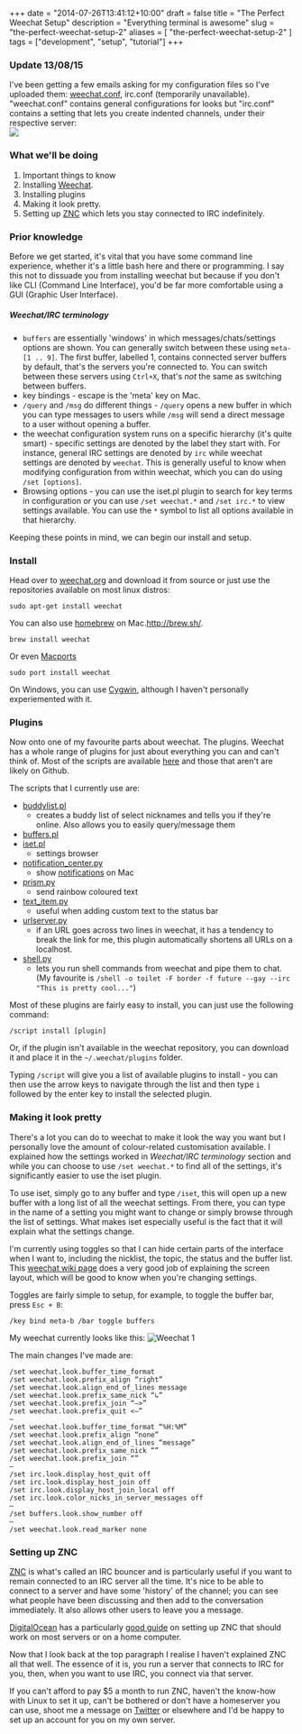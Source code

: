 +++
date = "2014-07-26T13:41:12+10:00"
draft = false
title = "The Perfect Weechat Setup"
description = "Everything terminal is awesome"
slug = "the-perfect-weechat-setup-2"
aliases = [
	"the-perfect-weechat-setup-2"
]
tags = ["development", "setup", "tutorial"]
+++
### Update 13/08/15
I've been getting a few emails asking for my configuration files so I've uploaded them: [weechat.conf](http://s3.hugo.sx/files/weechat/13-07-15/weechat.conf), irc.conf (temporarily unavailable). "weechat.conf" contains general configurations for looks but "irc.conf" contains a setting that lets you create indented channels, under their respective server:   
![](http://s3.hugo.sx/ss/qaUj7.png)

### What we'll be doing
1. Important things to know
2. Installing [Weechat](http://weechat.org/).  
2. Installing plugins
3. Making it look pretty.
4. Setting up [ZNC](http://wiki.znc.in/ZNC) which lets you stay connected to IRC indefinitely.

### Prior knowledge
Before we get started, it's vital that you have some command line experience, whether it's a little bash here and there or programming. I say this not to dissuade you from installing weechat but because if you don't like CLI (Command Line Interface), you'd be far more comfortable using a GUI (Graphic User Interface).  

##### Weechat/IRC terminology
- `buffers` are essentially 'windows' in which messages/chats/settings options are shown. You can generally switch between these using `meta-[1 .. 9]`. The first buffer, labelled 1, contains connected server buffers by default, that's the servers you're connected to. You can switch between these servers using `Ctrl+X`, that's *not* the same as switching between buffers.
- key bindings - escape is the 'meta' key on Mac. 
- `/query` and `/msg` do different things - `/query` opens a new buffer in which you can type messages to users while `/msg` will send a direct message to a user without opening a buffer.
- the weechat configuration system runs on a specific hierarchy (it's quite smart) - specific settings are denoted by the label they start with. For instance, general IRC settings are denoted by `irc` while weechat settings are denoted by `weechat`. This is generally useful to know when modifying configuration from within weechat, which you can do using `/set [options]`.
- Browsing options - you can use the iset.pl plugin to search for key terms in configuration or you can use `/set weechat.*` and `/set irc.*` to view settings available. You can use the `*` symbol to list all options available in that hierarchy.

Keeping these points in mind, we can begin our install and setup.

### Install
Head over to [weechat.org](http://weechat.org/) and download it from source or just use the repositories available on most linux distros:  

	sudo apt-get install weechat
    
You can also use [homebrew](http://brew.sh/) on Mac.http://brew.sh/.  

	brew install weechat
Or even [Macports](https://www.macports.org/)

	sudo port install weechat
    
On Windows, you can use [Cygwin](http://www.cygwin.com/), although I haven't personally experiemented with it.  

### Plugins
Now onto one of my favourite parts about weechat. The plugins. Weechat has a whole range of plugins for just about everything you can and can't think of. Most of the scripts are available [here](http://weechat.org/scripts/) and those that aren't are likely on Github.  

The scripts that I currently use are:    

- [buddylist.pl](http://weechat.org/scripts/source/buddylist.pl.html/)
	- creates a buddy list of select nicknames and tells you if they're online. Also allows you to easily query/message them  
- [buffers.pl](http://weechat.org/scripts/source/buffers.pl.html/)  
- [iset.pl](http://weechat.org/scripts/source/iset.pl.html/)  
	- settings browser
- [notification_center.py](http://weechat.org/scripts/source/notification_center.py.html/)
	- show [notifications](http://i.sqr.cat/VeZN/+) on Mac
- [prism.py](http://weechat.org/scripts/source/prism.py.html/) 
	- send rainbow coloured text
- [text\_item.py](http://weechat.org/scripts/source/text_item.py.html/)  
	- useful when adding custom text to the status bar
- [urlserver.py](http://weechat.org/scripts/source/urlserver.py.html/)  
	- if an URL goes across two lines in weechat, it has a tendency to break the link for me, this plugin automatically shortens all URLs on a localhost.
- [shell.py](http://weechat.org/scripts/source/shell.py.html/)
	- lets you run shell commands from weechat and pipe them to chat. (My favourite is `/shell -o toilet -F border -f future --gay --irc "This is pretty cool..."`)

Most of these plugins are fairly easy to install, you can just use the following command:  

	/script install [plugin]

Or, if the plugin isn't available in the weechat repository, you can download it and place it in the `~/.weechat/plugins` folder.  

Typing `/script` will give you a list of available plugins to install - you can then use the arrow keys to navigate through the list and then type `i` followed by the enter key to install the selected plugin.


### Making it look pretty
There's a lot you can do to weechat to make it look the way you want but I personally love the amount of colour-related customisation  available. I explained how the settings worked in _Weechat/IRC terminology_ section and while you can choose to use `/set weechat.*` to find all of the settings, it's significantly easier to use the iset plugin.

To use iset, simply go to any buffer and type `/iset`, this will open up a new buffer with a long list of all the weechat settings. From there, you can type in the name of a setting you might want to change or simply browse through the list of settings. What makes iset especially useful is the fact that it will explain what the settings change. 

I'm currently using toggles so that I can hide certain parts of the interface when I want to, including the nicklist, the topic, the status and the buffer list. This [weechat wiki page](http://weechat.org/files/doc/devel/weechat_user.en.html#screen_layout) does a very good job of explaining the screen layout, which will be good to know when you're changing settings.

Toggles are fairly simple to setup, for example, to toggle the buffer bar, press `Esc + B`:

	/key bind meta-b /bar toggle buffers
    

My weechat currently looks like this:
![Weechat 1](http://i.hugo.sx/ss/4o5bT.png)

The main changes I've made are:
  
    /set weechat.look.buffer_time_format
    /set weechat.look.prefix_align “right”
    /set weechat.look.align_end_of_lines message
    /set weechat.look.prefix_same_nick “↳”
    /set weechat.look.prefix_join “—>”
    /set weechat.look.prefix_quit <—”
    —
    /set weechat.look.buffer_time_format “%H:%M”
    /set weechat.look.prefix_align “none”
    /set weechat.look.align_end_of_lines “message”
    /set weechat.look.prefix_same_nick “”
    /set weechat.look.prefix_join “”
    —
    /set irc.look.display_host_quit off
    /set irc.look.display_host_join off
    /set irc.look.display_host_join_local off
    /set irc.look.color_nicks_in_server_messages off
    —
    /set buffers.look.show_number off
	—
	/set weechat.look.read_marker none

### Setting up ZNC
[ZNC](http://znc.in/) is what's called an IRC bouncer and is particularly useful if you want to remain connected to an IRC server all the time. It's nice to be able to connect to a server and have some 'history' of the channel; you can see what people have been discussing and then add to the conversation immediately. It also allows other users to leave you a message.

[DigitalOcean](https://www.digitalocean.com/) has a particularly [good guide](https://www.digitalocean.com/community/tutorials/how-to-install-znc-an-irc-bouncer-on-an-ubuntu-vps) on setting up ZNC that should work on most servers or on a home computer. 

Now that I look back at the top paragraph I realise I haven't explained ZNC all that well. The essence of it is, you run a server that connects to IRC for you, then, when you want to use IRC, you connect via that server.  

If you can't afford to pay $5 a month to run ZNC, haven't the know-how with Linux to set it up, can't be bothered or don't have a homeserver you can use, shoot me a message on [Twitter](http://twitter.com/hugojmd) or elsewhere and I'd be happy to set up an account for you on my own server.
